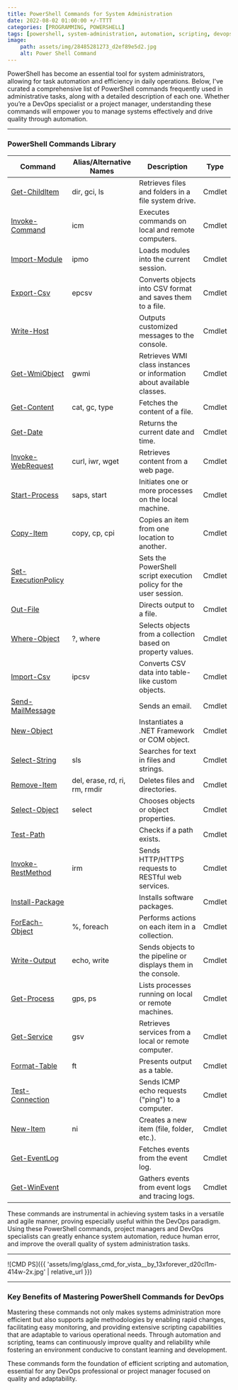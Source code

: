 ```yaml
---
title: PowerShell Commands for System Administration
date: 2022-08-02 01:00:00 +/-TTTT
categories: [PROGRAMMING, POWERSHELL]
tags: [powershell, system-administration, automation, scripting, devops, cmdlet, commands-library, system-tasks, system-efficiency, productivity-tools, windows-management, ms-windows]
image:
    path: assets/img/28485281273_d2ef89e5d2.jpg
    alt: Power Shell Command
---
```


PowerShell has become an essential tool for system administrators, allowing for task automation and efficiency in daily operations. Below, I've curated a comprehensive list of PowerShell commands frequently used in administrative tasks, along with a detailed description of each one. Whether you’re a DevOps specialist or a project manager, understanding these commands will empower you to manage systems effectively and drive quality through automation.

---

### PowerShell Commands Library

| Command               | Alias/Alternative Names         | Description                                                                                                                   | Type    |
|-----------------------|---------------------------------|-------------------------------------------------------------------------------------------------------------------------------|---------|
| [Get-ChildItem](https://www.pdq.com/powershell/get-childitem/) | dir, gci, ls             | Retrieves files and folders in a file system drive.                                                                            | Cmdlet  |
| [Invoke-Command](https://www.pdq.com/powershell/invoke-command/) | icm                       | Executes commands on local and remote computers.                                                                               | Cmdlet  |
| [Import-Module](https://www.pdq.com/powershell/import-module/) | ipmo                      | Loads modules into the current session.                                                                                        | Cmdlet  |
| [Export-Csv](https://www.pdq.com/powershell/export-csv/) | epcsv                     | Converts objects into CSV format and saves them to a file.                                                                     | Cmdlet  |
| [Write-Host](https://www.pdq.com/powershell/write-host/) |                             | Outputs customized messages to the console.                                                                                    | Cmdlet  |
| [Get-WmiObject](https://www.pdq.com/powershell/get-wmiobject/) | gwmi                      | Retrieves WMI class instances or information about available classes.                                                          | Cmdlet  |
| [Get-Content](https://www.pdq.com/powershell/get-content/) | cat, gc, type             | Fetches the content of a file.                                                                                                 | Cmdlet  |
| [Get-Date](https://www.pdq.com/powershell/get-date/) |                             | Returns the current date and time.                                                                                             | Cmdlet  |
| [Invoke-WebRequest](https://www.pdq.com/powershell/invoke-webrequest/) | curl, iwr, wget          | Retrieves content from a web page.                                                                                             | Cmdlet  |
| [Start-Process](https://www.pdq.com/powershell/start-process/) | saps, start               | Initiates one or more processes on the local machine.                                                                          | Cmdlet  |
| [Copy-Item](https://www.pdq.com/powershell/copy-item/) | copy, cp, cpi             | Copies an item from one location to another.                                                                                   | Cmdlet  |
| [Set-ExecutionPolicy](https://www.pdq.com/powershell/set-executionpolicy/) |                             | Sets the PowerShell script execution policy for the user session.                                                              | Cmdlet  |
| [Out-File](https://www.pdq.com/powershell/out-file/) |                             | Directs output to a file.                                                                                                      | Cmdlet  |
| [Where-Object](https://www.pdq.com/powershell/where-object/) | ?, where                  | Selects objects from a collection based on property values.                                                                    | Cmdlet  |
| [Import-Csv](https://www.pdq.com/powershell/import-csv/) | ipcsv                     | Converts CSV data into table-like custom objects.                                                                              | Cmdlet  |
| [Send-MailMessage](https://www.pdq.com/powershell/send-mailmessage/) |                             | Sends an email.                                                                                                               | Cmdlet  |
| [New-Object](https://www.pdq.com/powershell/new-object/) |                             | Instantiates a .NET Framework or COM object.                                                                                   | Cmdlet  |
| [Select-String](https://www.pdq.com/powershell/select-string/) | sls                       | Searches for text in files and strings.                                                                                        | Cmdlet  |
| [Remove-Item](https://www.pdq.com/powershell/remove-item/) | del, erase, rd, ri, rm, rmdir | Deletes files and directories.                                                                                                 | Cmdlet  |
| [Select-Object](https://www.pdq.com/powershell/select-object/) | select                    | Chooses objects or object properties.                                                                                          | Cmdlet  |
| [Test-Path](https://www.pdq.com/powershell/test-path/) |                             | Checks if a path exists.                                                                                                       | Cmdlet  |
| [Invoke-RestMethod](https://www.pdq.com/powershell/invoke-restmethod/) | irm                       | Sends HTTP/HTTPS requests to RESTful web services.                                                                             | Cmdlet  |
| [Install-Package](https://www.pdq.com/powershell/install-package/) |                             | Installs software packages.                                                                                                    | Cmdlet  |
| [ForEach-Object](https://www.pdq.com/powershell/foreach-object/) | %, foreach                | Performs actions on each item in a collection.                                                                                 | Cmdlet  |
| [Write-Output](https://www.pdq.com/powershell/write-output/) | echo, write               | Sends objects to the pipeline or displays them in the console.                                                                 | Cmdlet  |
| [Get-Process](https://www.pdq.com/powershell/get-process/) | gps, ps                   | Lists processes running on local or remote machines.                                                                           | Cmdlet  |
| [Get-Service](https://www.pdq.com/powershell/get-service/) | gsv                       | Retrieves services from a local or remote computer.                                                                            | Cmdlet  |
| [Format-Table](https://www.pdq.com/powershell/format-table/) | ft                        | Presents output as a table.                                                                                                    | Cmdlet  |
| [Test-Connection](https://www.pdq.com/powershell/test-connection/) |                             | Sends ICMP echo requests ("ping") to a computer.                                                                               | Cmdlet  |
| [New-Item](https://www.pdq.com/powershell/new-item/) | ni                        | Creates a new item (file, folder, etc.).                                                                                       | Cmdlet  |
| [Get-EventLog](https://www.pdq.com/powershell/get-eventlog/) |                             | Fetches events from the event log.                                                                                             | Cmdlet  |
| [Get-WinEvent](https://www.pdq.com/powershell/get-winevent/) |                             | Gathers events from event logs and tracing logs.                                                                               | Cmdlet  |

These commands are instrumental in achieving system tasks in a versatile and agile manner, proving especially useful within the DevOps paradigm. Using these PowerShell commands, project managers and DevOps specialists can greatly enhance system automation, reduce human error, and improve the overall quality of system administration tasks.

---
![CMD PS]({{ 'assets/img/glass_cmd_for_vista__by_13xforever_d20cl1m-414w-2x.jpg' | relative_url }})

---

### Key Benefits of Mastering PowerShell Commands for DevOps

Mastering these commands not only makes systems administration more efficient but also supports agile methodologies by enabling rapid changes, facilitating easy monitoring, and providing extensive scripting capabilities that are adaptable to various operational needs. Through automation and scripting, teams can continuously improve quality and reliability while fostering an environment conducive to constant learning and development.

These commands form the foundation of efficient scripting and automation, essential for any DevOps professional or project manager focused on quality and adaptability.
